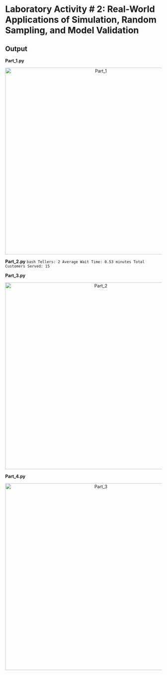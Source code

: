 # Laboratory Activity # 2: Real-World Applications of Simulation, Random Sampling, and Model Validation

## Output
**Part_1.py**
<div align="center">
  <img src="/assets/Figure_1.png" alt="Part_1" height="600">
</div>

**Part_2.py**
    ```bash
    Tellers: 2
    Average Wait Time: 0.53 minutes
    Total Customers Served: 15
    ```

**Part_3.py**
<div align="center">
  <img src="/assets/Figure_2.png" alt="Part_2" height="600">
</div>

**Part_4.py**
<div align="center">
  <img src="/assets/Figure_3.png" alt="Part_3" height="600">
</div>

